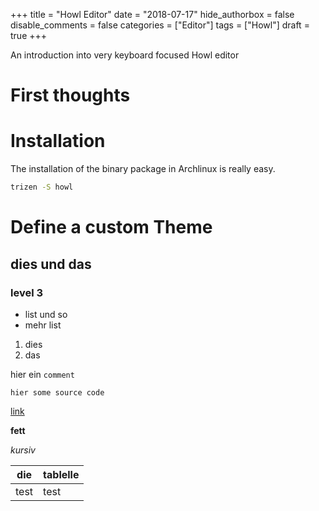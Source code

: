 
+++
title = "Howl Editor"
date = "2018-07-17"
hide_authorbox = false
disable_comments = false
categories = ["Editor"]
tags = ["Howl"]
draft = true
+++

An introduction into very keyboard focused Howl editor

<!--more-->
# First thoughts

# Installation
The installation of the binary package in Archlinux is really easy.
```bash
trizen -S howl
```


# Define a custom Theme


## dies und das
### level 3

- list und so
- mehr list

1. dies
2. das

hier ein `comment`

```
hier some source code
```

[link](zu.com)

**fett**

_kursiv_

| die | tablelle |
| --- | --- |
| test | test |

